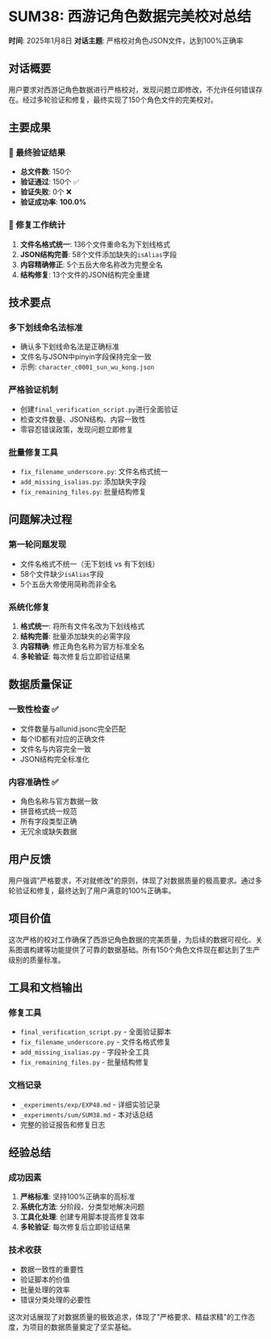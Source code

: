 # SUM38: 西游记角色数据完美校对总结

**时间**: 2025年1月8日
**对话主题**: 严格校对角色JSON文件，达到100%正确率

## 对话概要

用户要求对西游记角色数据进行严格校对，发现问题立即修改，不允许任何错误存在。经过多轮验证和修复，最终实现了150个角色文件的完美校对。

## 主要成果

### 🎯 最终验证结果
- **总文件数**: 150个
- **验证通过**: 150个 ✅  
- **验证失败**: 0个 ❌
- **验证成功率**: **100.0%**

### 🔧 修复工作统计
1. **文件名格式统一**: 136个文件重命名为下划线格式
2. **JSON结构完善**: 58个文件添加缺失的`isAlias`字段
3. **内容精确修正**: 5个五岳大帝名称改为完整全名
4. **结构修复**: 13个文件的JSON结构完全重建

## 技术要点

### 多下划线命名法标准
- 确认多下划线命名法是正确标准
- 文件名与JSON中pinyin字段保持完全一致
- 示例: `character_c0001_sun_wu_kong.json`

### 严格验证机制
- 创建`final_verification_script.py`进行全面验证
- 检查文件数量、JSON结构、内容一致性
- 零容忍错误政策，发现问题立即修复

### 批量修复工具
- `fix_filename_underscore.py`: 文件名格式统一
- `add_missing_isalias.py`: 添加缺失字段
- `fix_remaining_files.py`: 批量结构修复

## 问题解决过程

### 第一轮问题发现
- 文件名格式不统一（无下划线 vs 有下划线）
- 58个文件缺少`isAlias`字段
- 5个五岳大帝使用简称而非全名

### 系统化修复
1. **格式统一**: 将所有文件名改为下划线格式
2. **结构完善**: 批量添加缺失的必需字段
3. **内容精确**: 修正角色名称为官方标准全名
4. **多轮验证**: 每次修复后立即验证结果

## 数据质量保证

### 一致性检查 ✅
- 文件数量与allunid.jsonc完全匹配
- 每个ID都有对应的正确文件
- 文件名与内容完全一致
- JSON结构完全标准化

### 内容准确性 ✅
- 角色名称与官方数据一致
- 拼音格式统一规范
- 所有字段类型正确
- 无冗余或缺失数据

## 用户反馈

用户强调"严格要求，不对就修改"的原则，体现了对数据质量的极高要求。通过多轮验证和修复，最终达到了用户满意的100%正确率。

## 项目价值

这次严格的校对工作确保了西游记角色数据的完美质量，为后续的数据可视化、关系图谱构建等功能提供了可靠的数据基础。所有150个角色文件现在都达到了生产级别的质量标准。

## 工具和文档输出

### 修复工具
- `final_verification_script.py` - 全面验证脚本
- `fix_filename_underscore.py` - 文件名格式修复
- `add_missing_isalias.py` - 字段补全工具
- `fix_remaining_files.py` - 批量结构修复

### 文档记录
- `_experiments/exp/EXP48.md` - 详细实验记录
- `_experiments/sum/SUM38.md` - 本对话总结
- 完整的验证报告和修复日志

## 经验总结

### 成功因素
1. **严格标准**: 坚持100%正确率的高标准
2. **系统化方法**: 分阶段、分类型地解决问题
3. **工具化处理**: 创建专用脚本提高修复效率
4. **多轮验证**: 每次修复后立即验证结果

### 技术收获
- 数据一致性的重要性
- 验证脚本的价值
- 批量处理的效率
- 错误分类处理的必要性

这次对话展现了对数据质量的极致追求，体现了"严格要求、精益求精"的工作态度，为项目的数据质量奠定了坚实基础。
